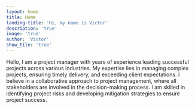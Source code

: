 ```yaml
---
layout: home
title: Home
landing-title: 'Hi, my name is Victor'
description: 'true'
image: 'true'
author: 'Victor'
show_tile: 'true'
---
```


Hello, I am a project manager with years of experience leading successful projects across various industries. My expertise lies in managing complex projects, ensuring timely delivery, and exceeding client expectations. I believe in a collaborative approach to project management, where all stakeholders are involved in the decision-making process. I am skilled in identifying project risks and developing mitigation strategies to ensure project success.
